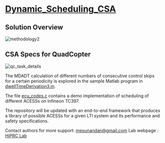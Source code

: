 # [Dynamic_Scheduling_CSA](https://github.com/SunandanAdhikary/DynamicSchedulingCSA.git)
## Solution Overview

![methodology2](https://github.com/SunandanAdhikary/DynamicSchedulingCSA/assets/6061264/83631571-3deb-4ee3-991d-8d2da1a2ad01)

## CSA Specs for QuadCopter

![qc_task_details](https://github.com/SunandanAdhikary/DynamicSchedulingCSA/assets/6061264/1331bd76-fd37-4341-aecf-3001e5253497)

The MDADT calculation of different numbers of consecutive control skips for a certain periodicity is explored in the sample Matlab program in [dwellTimeDerivation3.m](https://github.com/SunandanAdhikary/DynamicSchedulingCSA/blob/main/dwellTimeDerivation3.m).

The file [ecu_codes.c](https://github.com/SunandanAdhikary/DynamicSchedulingCSA/blob/main/ecu_code.c) contains a demo implementation of scheduling of different ACESSs on Infineon TC397.

The repository will be updated with an end-to-end framework that produces a library of possible ACESSs for a given LTI system and its performance and safety specifications.

Contact authors for more support: [mesunandan@gmail.com](mailto:mesunandan@gmail.com)
Lab webpage : [HiPRC Lab](https://cse.iitkgp.ac.in/resgrp/hiprc/)
